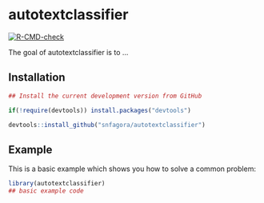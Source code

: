 
# autotextclassifier

<!-- badges: start -->
[![R-CMD-check](https://github.com/snfagora/autotextclassifier/workflows/R-CMD-check/badge.svg)](https://github.com/snfagora/autotextclassifier/actions)
<!-- badges: end -->

The goal of autotextclassifier is to ...

## Installation

``` r
## Install the current development version from GitHub

if(!require(devtools)) install.packages("devtools")

devtools::install_github("snfagora/autotextclassifier")
```

## Example

This is a basic example which shows you how to solve a common problem:

``` r
library(autotextclassifier)
## basic example code
```

